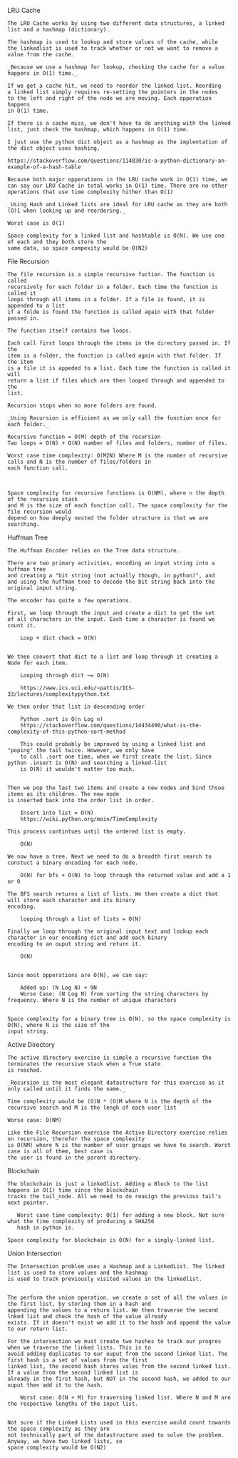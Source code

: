 LRU Cache
    
    The LRU Cache works by using two different data structures, a linked
    list and a hashmap (dictionary).
    
    The hashmap is used to lookup and store values of the cache, while 
    the linkedlist is used to track whether or not we want to remove a 
    value from the cache.
    
    _Because we use a hashmap for lookup, checking the cache for a value
    happens in O(1) time._ 
    
    If we get a cache hit, we need to reorder the linked list. Reording
    a linked list simply requires re-setting the pointers in the nodes
    to the left and right of the node we are moving. Each opperation happens
    in O(1) time. 
    
    If there is a cache miss, we don't have to do anything with the linked
    list, just check the hashmap, which happens in O(1) time.
    
    I just use the python dict object as a hashmap as the implentation of
    the dict object uses hashing.  
    
    https://stackoverflow.com/questions/114830/is-a-python-dictionary-an-example-of-a-hash-table

    Because both major opperations in the LRU cache work in O(1) time, we 
    can say our LRU Cache in total works in O(1) time. There are no other 
    operations that use time complexity hither than O(1)
    
    _Using Hash and Linked lists are ideal for LRU cache as they are both (O)1 when looking up and reordering._
    
    Worst case is O(1)
    
    Space complexity for a linked list and hashtable is O(N). We use one of each and they both store the 
    same data, so space compexity would be O(N2)
    

File Recursion

    The file recursion is a simple recursive fuction. The function is called 
    recursively for each folder in a folder. Each time the function is called it
    loops through all items in a folder. If a file is found, it is appended to a list
    if a folde is found the function is called again with that folder passed in.
    
    The function itself contains two loops. 
    
    Each call first loops through the items in the directory passed in. If the
    item is a folder, the function is called again with that folder. If the item 
    is a file it is appeded to a list. Each time the function is called it will
    return a list if files which are then looped through and appended to the 
    list.
    
    Recursion stops when no more folders are found.
    
    _Using Recursion is efficient as we only call the function once for each folder._  
    
    Recursive function = O(M) depth of the recursion
    Two loops = O(N) + O(N) number of files and folders, number of files. 
    
    Worst case time complexity: O(M2N) Where M is the number of recursive calls and N is the number of files/folders in 
    each function call.
    
    
    
    Space complexity for recursive functions is O(NM), where n the depth of the recursive stack
    and M is the size of each function call. The space complexity for the file recursion would
    depend on how deeply nested the folder structure is that we are searching. 
    
    
    

Huffman Tree

    The Huffman Encoder relies on the Tree data structure. 
    
    There are two primary activities, encoding an input string into a huffman tree 
    and creating a "bit string (not actually though, in python)", and
    and using the huffman tree to decode the bit string back into the
    original input string.
    
    The encoder has quite a few operations.
    
    First, we loop through the input and create a dict to get the set
    of all characters in the input. Each time a character is found we count it.
    
        Loop + dict check = O(N)
        
        
    We then convert that dict to a list and loop through it creating a Node for each item.
    
        Looping through dict ~= O(N)
        
        https://www.ics.uci.edu/~pattis/ICS-33/lectures/complexitypython.txt
        
    We then order that list in descending order
    
        Python .sort is O(n Log n)
        https://stackoverflow.com/questions/14434490/what-is-the-complexity-of-this-python-sort-method
        
        This could probably be improved by using a linked list and "poping" the tail twice. However, we only have
        to call .sort one time, when we first create the list. Since python .insert is O(N) and searching a linked-list
        is O(N) it wouldn't matter too much.
 

    Then we pop the last two items and create a new nodes and bind thsoe items as its children. The new node
    is inserted back into the order list in order.
    
        Insert into list = O(N)
        https://wiki.python.org/moin/TimeComplexity
        
    This process contintues until the ordered list is empty.
    
        O(N)
        
    We now have a tree. Next we need to do a breadth first search to constuct a binary encoding for each node.
    
        O(N) for bfs + O(N) to loop through the returned value and add a 1 or 0
        
    The BFS search returns a list of lists. We then create a dict that will store each character and its binary
    encoding.
    
        looping through a list of lists = O(N)
    
    Finally we loop through the original input text and lookup each character in our encoding dict and add each binary
    encoding to an ouput string and return it.
    
        O(N)
        
        
    Since most opperations are O(N), we can say:
    
        Added up: (N Log N) + 9N
        Worse Case: (N Log N) from sorting the string characters by frequency. Where N is the number of unique characters
        
        
    Space complexity for a binary tree is O(N), so the space complexity is O(N), where N is the size of the 
    input string.

Active Directory

    The active directory exercise is simple a recursive function the terminates the recursive stack when a True state
    is reached. 
    
    _Recursion is the most elegant datastructure for this exercise as it only called until it finds the name._ 
    
    Time complexity would be (O)N * (O)M where N is the depth of the recursive search and M is the lengh of each user list
    
    Worse case: O(NM)
    
    Like the File Recursion exercise the Active Directory exercise relies on recursion, therefor the space complexity
    is O(NM) where N is the number of user groups we have to search. Worst case is all of them, best case is
    the user is found in the parent directory. 
     

Blockchain

    The blockchain is just a linkedlist. Adding a Block to the list happens in O(1) time since the blockchain 
    tracks the tail_node. All we need to do reasign the previous tail's next pointer.
    
       Worst case time complexity: O(1) for adding a new block. Not sure what the time complexity of producing a SHA256
       hash in python is.
       
    Space complexity for blockchain is O(N) for a singly-linked list.
    

Union Intersection

    The Intersection problem uses a Hashmap and a LinkedList. The linked list is used to store values and the hashmap
    is used to track previously visited values in the linkedlist.
    
    
    The perform the union operation, we create a set of all the values in the first list, by storing them in a hash and
    appending the values to a return list. We then traverse the second lnked list and check the hash of the value already
    exists. If it doesn't exist we add it to the hash and append the value to our return list.
    
    For the intersection we must create two hashes to track our progres when we traverse the linked lists. This is to
    avoid adding duplicates to our ouput from the second linked list. The first hash is a set of values from the first 
    linked list, the second hash stores vales from the second linked list. If a value from the second linked list is
    already in the first hash, but NOT in the second hash, we added to our ouput then add it to the hash.
    
        Worst case: O(N + M) for traversing linked list. Where N and M are the respective lengths of the input list. 
    
    
    Not sure if the Linked Lists used in this exercise would count towards the space complexity as they are
    not technically part of the datastructure used to solve the problem. Anyway, we have two linked lists, so 
    space complexity would be O(N2)